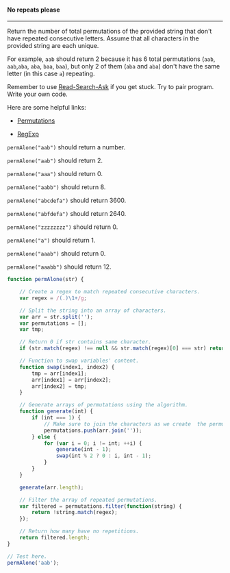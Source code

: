 #### No repeats please

------

Return the number of total permutations of the provided string that don't have repeated consecutive letters. Assume that all characters in the provided string are each unique.

For example, `aab` should return 2 because it has 6 total permutations (`aab`, `aab`,`aba`, `aba`, `baa`, `baa`), but only 2 of them (`aba` and `aba`) don't have the same letter (in this case `a`) repeating.

Remember to use [Read-Search-Ask](https://github.com/FreeCodeCamp/freecodecamp/wiki/FreeCodeCamp-Get-Help) if you get stuck. Try to pair program. Write your own code.

Here are some helpful links:

- [Permutations](https://www.mathsisfun.com/combinatorics/combinations-permutations.html)

- [RegExp](https://developer.mozilla.org/en-US/docs/Web/JavaScript/Reference/Global_Objects/RegExp)

`permAlone("aab")` should return a number.

`permAlone("aab")` should return 2.

`permAlone("aaa")` should return 0.

`permAlone("aabb")` should return 8.

`permAlone("abcdefa")` should return 3600.

`permAlone("abfdefa")` should return 2640.

`permAlone("zzzzzzzz")` should return 0.

`permAlone("a")` should return 1.

`permAlone("aaab")` should return 0.

`permAlone("aaabb")` should return 12.

```js
function permAlone(str) {

    // Create a regex to match repeated consecutive characters.
    var regex = /(.)\1+/g;

    // Split the string into an array of characters.
    var arr = str.split('');
    var permutations = [];
    var tmp;

    // Return 0 if str contains same character.
    if (str.match(regex) !== null && str.match(regex)[0] === str) return 0;

    // Function to swap variables' content.
    function swap(index1, index2) {
        tmp = arr[index1];
        arr[index1] = arr[index2];
        arr[index2] = tmp;
    }

    // Generate arrays of permutations using the algorithm.
    function generate(int) {
        if (int === 1) {
            // Make sure to join the characters as we create  the permutation arrays
            permutations.push(arr.join(''));
        } else {
            for (var i = 0; i != int; ++i) {
                generate(int - 1);
                swap(int % 2 ? 0 : i, int - 1);
            }
        }
    }

    generate(arr.length);

    // Filter the array of repeated permutations.
    var filtered = permutations.filter(function(string) {
        return !string.match(regex);
    });

    // Return how many have no repetitions.
    return filtered.length;
}

// Test here.
permAlone('aab');
```
